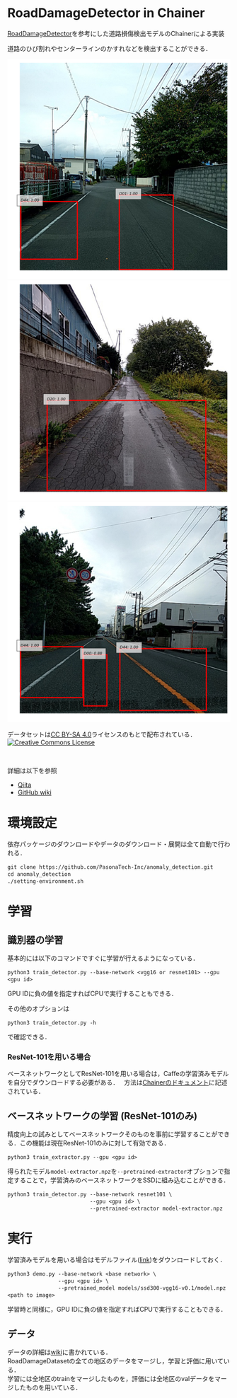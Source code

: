 RoadDamageDetector in Chainer
=============================

[RoadDamageDetector](https://github.com/sekilab/RoadDamageDetector)を参考にした道路損傷検出モデルのChainerによる実装

道路のひび割れやセンターラインのかすれなどを検出することができる．  

<img src="images/detection_example1.png" width="600px">
<img src="images/detection_example2.png" width="600px">
<img src="images/detection_example3.png" width="600px">

データセットは[CC BY-SA 4.0](https://creativecommons.org/licenses/by-sa/4.0/deed.en)ライセンスのもとで配布されている．
<a rel="license" href="http://creativecommons.org/licenses/by-sa/4.0/deed.en"><img alt="Creative Commons License" style="border-width:0" src="https://licensebuttons.net/l/by-sa/4.0/88x31.png" /></a>  

<br />

詳細は以下を参照

* [Qiita](https://qiita.com/IshitaTakeshi/items/915de731d8081e711ae5)
* [GitHub wiki](https://github.com/IshitaTakeshi/RoadDamageDetector/wiki)

# 環境設定

依存パッケージのダウンロードやデータのダウンロード・展開は全て自動で行われる．

```
git clone https://github.com/PasonaTech-Inc/anomaly_detection.git
cd anomaly_detection
./setting-environment.sh
```

# 学習

## 識別器の学習

基本的には以下のコマンドですぐに学習が行えるようになっている．

```
python3 train_detector.py --base-network <vgg16 or resnet101> --gpu <gpu id>
```

GPU IDに負の値を指定すればCPUで実行することもできる．

その他のオプションは

```
python3 train_detector.py -h
```

で確認できる．


### ResNet-101を用いる場合
ベースネットワークとしてResNet-101を用いる場合は，Caffeの学習済みモデルを自分でダウンロードする必要がある．  
方法は[Chainerのドキュメント](https://docs.chainer.org/en/stable/reference/generated/chainer.links.ResNet101Layers.html)に記述されている．

## ベースネットワークの学習 (ResNet-101のみ)
精度向上の試みとしてベースネットワークそのものを事前に学習することができる．この機能は現在ResNet-101のみに対して有効である．

```
python3 train_extractor.py --gpu <gpu id>
```

得られたモデル`model-extractor.npz`を`--pretrained-extractor`オプションで指定することで，学習済みのベースネットワークをSSDに組み込むことができる．

```
python3 train_detector.py --base-network resnet101 \
                          --gpu <gpu id> \
                          --pretrained-extractor model-extractor.npz
```

# 実行
学習済みモデルを用いる場合はモデルファイル([link](https://drive.google.com/drive/u/0/folders/1T_LwA8sjK_yoE7Z7Hv22Dz20G-GNxn1Z))をダウンロードしておく．  

```
python3 demo.py --base-network <base network> \
                --gpu <gpu id> \
                --pretrained_model models/ssd300-vgg16-v0.1/model.npz <path to image>
```

学習時と同様に，GPU IDに負の値を指定すればCPUで実行することもできる．

## データ
データの詳細は[wiki](https://github.com/IshitaTakeshi/RoadDamageDetector/wiki/Road-Damage-Dataset)に書かれている．  
RoadDamageDatasetの全ての地区のデータをマージし，学習と評価に用いている．  
学習には全地区のtrainをマージしたものを，評価には全地区のvalデータをマージしたものを用いている．
